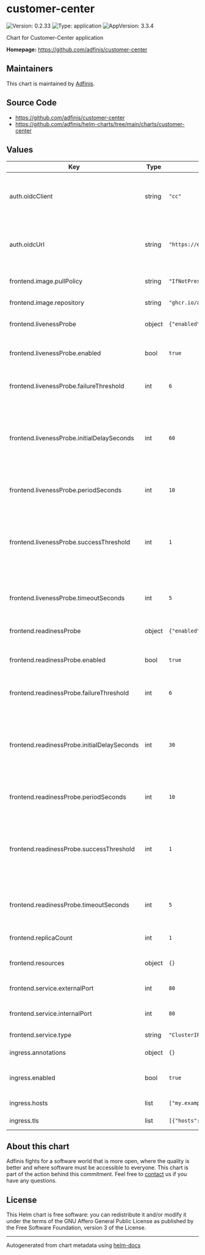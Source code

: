 # customer-center

![Version: 0.2.33](https://img.shields.io/badge/Version-0.2.33-informational?style=flat-square) ![Type: application](https://img.shields.io/badge/Type-application-informational?style=flat-square) ![AppVersion: 3.3.4](https://img.shields.io/badge/AppVersion-3.3.4-informational?style=flat-square)

Chart for Customer-Center application

**Homepage:** <https://github.com/adfinis/customer-center>

## Maintainers
This chart is maintained by [Adfinis](https://adfinis.com/?pk_campaign=github&pk_kwd=helm-charts).

## Source Code

* <https://github.com/adfinis/customer-center>
* <https://github.com/adfinis/helm-charts/tree/main/charts/customer-center>

## Values

| Key | Type | Default | Description |
|-----|------|---------|-------------|
| auth.oidcClient | string | `"cc"` | Configure oidc client for customer-center frontend |
| auth.oidcUrl | string | `"https://example.com/auth/realms/timed/protocol/openid-connect"` | Configure oidc host url for customer-center frontend |
| frontend.image.pullPolicy | string | `"IfNotPresent"` | Frontend image pull policy |
| frontend.image.repository | string | `"ghcr.io/adfinis/customer-center/frontend"` | Frontend image name |
| frontend.livenessProbe | object | `{"enabled":true,"failureThreshold":6,"initialDelaySeconds":60,"periodSeconds":10,"successThreshold":1,"timeoutSeconds":5}` | Liveness probe configuration |
| frontend.livenessProbe.enabled | bool | `true` | Enable liveness probe on frontend |
| frontend.livenessProbe.failureThreshold | int | `6` | Number of tries to perform the probe |
| frontend.livenessProbe.initialDelaySeconds | int | `60` | Number of seconds after the container has started before liveness probe is initiated |
| frontend.livenessProbe.periodSeconds | int | `10` | How often (in seconds) to perform the probe |
| frontend.livenessProbe.successThreshold | int | `1` | Minimum consecutive successes for the probe to be considered successful after having failed |
| frontend.livenessProbe.timeoutSeconds | int | `5` | Number of seconds after which the probe times out |
| frontend.readinessProbe | object | `{"enabled":true,"failureThreshold":6,"initialDelaySeconds":30,"periodSeconds":10,"successThreshold":1,"timeoutSeconds":5}` | Readiness probe configuration |
| frontend.readinessProbe.enabled | bool | `true` | Enable readiness probe on frontend |
| frontend.readinessProbe.failureThreshold | int | `6` | Number of tries to perform the probe |
| frontend.readinessProbe.initialDelaySeconds | int | `30` | Number of seconds after the container has started before readiness probe is initiated |
| frontend.readinessProbe.periodSeconds | int | `10` | How often (in seconds) to perform the probe |
| frontend.readinessProbe.successThreshold | int | `1` | Minimum consecutive successes for the probe to be considered successful after having failed |
| frontend.readinessProbe.timeoutSeconds | int | `5` | Number of seconds after which the probe times out |
| frontend.replicaCount | int | `1` | Number of Backend replicas |
| frontend.resources | object | `{}` | Resource limits for frontend |
| frontend.service.externalPort | int | `80` | External Port of frontend service |
| frontend.service.internalPort | int | `80` | Internal Port of frontend service |
| frontend.service.type | string | `"ClusterIP"` | Frontend service type |
| ingress.annotations | object | `{}` | Ingress annotations |
| ingress.enabled | bool | `true` | Enable ingress for customer-center |
| ingress.hosts | list | `["my.example.com"]` | Ingress hostnames |
| ingress.tls | list | `[{"hosts":["my.example.com"],"secretName":"customer-center-tls"}]` | Ingress TLS options |

## About this chart

Adfinis fights for a software world that is more open, where the quality is
better and where software must be accessible to everyone. This chart
is part of the action behind this commitment. Feel free to
[contact](https://adfinis.com/kontakt/?pk_campaign=github&pk_kwd=helm-charts)
us if you have any questions.

## License

This Helm chart is free software: you can redistribute it and/or modify it under the terms
of the GNU Affero General Public License as published by the Free Software Foundation,
version 3 of the License.

----------------------------------------------
Autogenerated from chart metadata using [helm-docs](https://github.com/norwoodj/helm-docs/)
